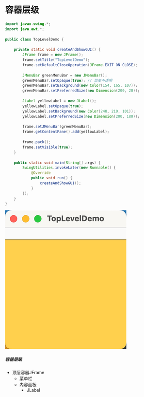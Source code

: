 # 容器层级



```java
import javax.swing.*;
import java.awt.*;

public class TopLevelDemo {

    private static void createAndShowGUI() {
        JFrame frame = new JFrame();
        frame.setTitle("TopLevelDemo");
        frame.setDefaultCloseOperation(JFrame.EXIT_ON_CLOSE);

        JMenuBar greenMenuBar = new JMenuBar();
        greenMenuBar.setOpaque(true); // 菜单不透明
        greenMenuBar.setBackground(new Color(154, 165, 107));
        greenMenuBar.setPreferredSize(new Dimension(200, 20));

        JLabel yellowLabel = new JLabel();
        yellowLabel.setOpaque(true);
        yellowLabel.setBackground(new Color(248, 210, 101));
        yellowLabel.setPreferredSize(new Dimension(200, 180));

        frame.setJMenuBar(greenMenuBar);
        frame.getContentPane().add(yellowLabel);

        frame.pack();
        frame.setVisible(true);
    }

    public static void main(String[] args) {
        SwingUtilities.invokeLater(new Runnable() {
            @Override
            public void run() {
                createAndShowGUI();
            }
        });
    }
}

```



![image-20230430172252241](https://raw.githubusercontent.com/huxiaoning/img/master/20230430172252.png)



##### 容器层级

- 顶层容器JFrame
  - 菜单栏
  - 内容面板
    - JLabel

